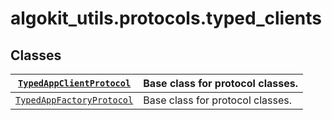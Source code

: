 # algokit_utils.protocols.typed_clients

## Classes

| [`TypedAppClientProtocol`](TypedAppClientProtocol.md#algokit_utils.protocols.typed_clients.TypedAppClientProtocol)    | Base class for protocol classes.   |
|-----------------------------------------------------------------------------------------------------------------------|------------------------------------|
| [`TypedAppFactoryProtocol`](TypedAppFactoryProtocol.md#algokit_utils.protocols.typed_clients.TypedAppFactoryProtocol) | Base class for protocol classes.   |
